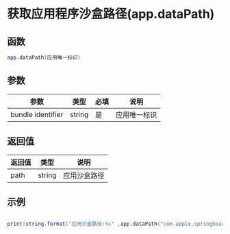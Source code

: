 # 获取应用程序沙盒路径(app.dataPath)

## 函数

```lua
app.dataPath(应用唯一标识)
```

## 参数

| 参数                | 类型     | 必填 | 说明     |
| ----------------- | ------ | -- | ------ |
| bundle identifier | string | 是  | 应用唯一标识 |

## 返回值

| 返回值  | 类型     | 说明     |
| ---- | ------ | ------ |
| path | string | 应用沙盒路径 |

## 示例

```lua

print(string.format("应用沙盒路径:%s" ,app.dataPath("com.apple.springboard")))

```
